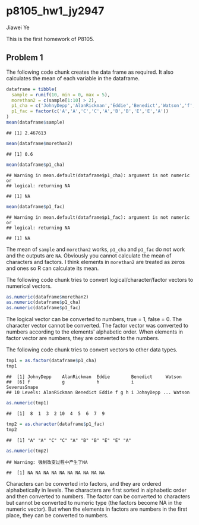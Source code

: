 p8105\_hw1\_jy2947
================
Jiawei Ye

This is the first homework of P8105.

Problem 1
---------

The following code chunk creates the data frame as required. It also calculates the mean of each variable in the dataframe.

``` r
dataframe = tibble(
  sample = runif(10, min = 0, max = 5),
  morethan2 = c(sample[1:10] > 2),
  p1_cha = c('JohnyDepp','AlanRickman','Eddie','Benedict','Watson','f','g','h','i','SeverusSnape'),
  p1_fac = factor(c('A','A','C','C','A','B','B','E','E','A'))
)
mean(dataframe$sample)
```

    ## [1] 2.467613

``` r
mean(dataframe$morethan2)
```

    ## [1] 0.6

``` r
mean(dataframe$p1_cha)
```

    ## Warning in mean.default(dataframe$p1_cha): argument is not numeric or
    ## logical: returning NA

    ## [1] NA

``` r
mean(dataframe$p1_fac)
```

    ## Warning in mean.default(dataframe$p1_fac): argument is not numeric or
    ## logical: returning NA

    ## [1] NA

The mean of `sample` and `morethan2` works, `p1_cha` and `p1_fac` do not work and the outputs are `NA`. Obviously you cannot calculate the mean of characters and factors. I think elements in `morethan2` are treated as zeros and ones so R can calculate its mean.

The following code chunk tries to convert logical/character/factor vectors to numerical vectors.

``` r
as.numeric(dataframe$morethan2)
as.numeric(dataframe$p1_cha)
as.numeric(dataframe$p1_fac)
```

The logical vector can be converted to numbers, true = 1, false = 0. The character vector cannot be converted. The factor vector was converted to numbers according to the elements' alphabetic order. When elements in factor vector are numbers, they are converted to the numbers.

The following code chunk tries to convert vectors to other data types.

``` r
tmp1 = as.factor(dataframe$p1_cha)
tmp1
```

    ##  [1] JohnyDepp    AlanRickman  Eddie        Benedict     Watson      
    ##  [6] f            g            h            i            SeverusSnape
    ## 10 Levels: AlanRickman Benedict Eddie f g h i JohnyDepp ... Watson

``` r
as.numeric(tmp1)
```

    ##  [1]  8  1  3  2 10  4  5  6  7  9

``` r
tmp2 = as.character(dataframe$p1_fac)
tmp2
```

    ##  [1] "A" "A" "C" "C" "A" "B" "B" "E" "E" "A"

``` r
as.numeric(tmp2)
```

    ## Warning: 强制改变过程中产生了NA

    ##  [1] NA NA NA NA NA NA NA NA NA NA

Characters can be converted into factors, and they are ordered alphabetically in levels. The characters are first sorted in alphabetic order and then converted to numbers. The factor can be converted to characters but cannot be converted to numeric type (the factors become NA in the numeric vector). But when the elements in factors are numbers in the first place, they can be converted to numbers.

